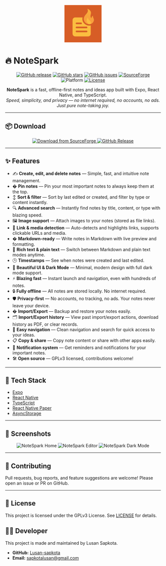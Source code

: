 
<div align="center">
  <img src="./assets/icon.png" alt="NoteSpark Logo" width="120" height="120" />
</div>

# 🔥 NoteSpark

<p align="center">
  <a href="https://github.com/Lusan-sapkota/NoteSpark/releases"><img src="https://img.shields.io/github/v/release/Lusan-sapkota/NoteSpark?style=flat-square" alt="GitHub release"></a>
  <a href="https://github.com/Lusan-sapkota/NoteSpark/stargazers"><img src="https://img.shields.io/github/stars/Lusan-sapkota/NoteSpark?style=flat-square" alt="GitHub stars"></a>
  <a href="https://github.com/Lusan-sapkota/NoteSpark/issues"><img src="https://img.shields.io/github/issues/Lusan-sapkota/NoteSpark?style=flat-square" alt="GitHub issues"></a>
  <a href="https://sourceforge.net/projects/notespark/files/latest/download"><img src="https://img.shields.io/sourceforge/dt/notespark?label=SourceForge%20Downloads&style=flat-square" alt="SourceForge"></a>
  <img src="https://img.shields.io/badge/platform-android-blue?style=flat-square" alt="Platform">
  <a href="./LICENSE"><img src="https://img.shields.io/github/license/Lusan-sapkota/NoteSpark?style=flat-square" alt="License"></a>
</p>

<p align="center">
  <b>NoteSpark</b> is a fast, offline-first notes and ideas app built with Expo, React Native, and TypeScript.<br>
  <i>Speed, simplicity, and privacy — no internet required, no accounts, no ads. Just pure note-taking joy.</i>
</p>

---

## 📦 Download

<p align="center">
  <a href="https://sourceforge.net/projects/notespark/files/latest/download">
    <img src="https://img.shields.io/sourceforge/dt/notespark?label=Download%20from%20SourceForge&style=for-the-badge" alt="Download from SourceForge">
  </a>
  <a href="https://github.com/Lusan-sapkota/NoteSpark/releases">
    <img src="https://img.shields.io/github/v/release/Lusan-sapkota/NoteSpark?style=for-the-badge" alt="GitHub Release">
  </a>
</p>

---

## ✨ Features

- ✍️ **Create, edit, and delete notes** — Simple, fast, and intuitive note management.
- � **Pin notes** — Pin your most important notes to always keep them at the top.
- ↕️ **Sort & filter** — Sort by last edited or created, and filter by type or content instantly.
- 🔍 **Advanced search** — Instantly find notes by title, content, or type with blazing speed.
- 🖼️ **Image support** — Attach images to your notes (stored as file links).
- 🔗 **Link & media detection** — Auto-detects and highlights links, supports clickable URLs and media.
- � **Markdown-ready** — Write notes in Markdown with live preview and formatting.
- 📝 **Rich text & plain text** — Switch between Markdown and plain text modes anytime.
- 🕒 **Timestamps** — See when notes were created and last edited.
- 🌙 **Beautiful UI & Dark Mode** — Minimal, modern design with full dark mode support.
- ⚡ **Blazing fast** — Instant launch and navigation, even with hundreds of notes.
- 🔒 **Fully offline** — All notes are stored locally. No internet required.
- 🛡️ **Privacy-first** — No accounts, no tracking, no ads. Your notes never leave your device.
- �️ **Import/Export** — Backup and restore your notes easily.
- 🗂️ **Import/Export history** — View past import/export actions, download history as PDF, or clear records.
- 🧭 **Easy navigation** — Clean navigation and search for quick access to your ideas.
- 📋 **Copy & share** — Copy note content or share with other apps easily.
- 🔔 **Notification system** — Get reminders and notifications for your important notes.
- 🛠️ **Open source** — GPLv3 licensed, contributions welcome!

---

## 🚀 Tech Stack

- [Expo](https://expo.dev/)
- [React Native](https://reactnative.dev/)
- [TypeScript](https://www.typescriptlang.org/)
- [React Native Paper](https://callstack.github.io/react-native-paper/)
- [AsyncStorage](https://react-native-async-storage.github.io/async-storage/)

---

## 📸 Screenshots

<div align="center">
  <img src="https://user-images.githubusercontent.com/your-github-username/notespark-screenshot1.png" width="250" alt="NoteSpark Home" />
  <img src="https://user-images.githubusercontent.com/your-github-username/notespark-screenshot2.png" width="250" alt="NoteSpark Editor" />
  <img src="https://user-images.githubusercontent.com/your-github-username/notespark-screenshot3.png" width="250" alt="NoteSpark Dark Mode" />
</div>

---

## 🤝 Contributing

Pull requests, bug reports, and feature suggestions are welcome! Please open an issue or PR on GitHub.

---

## 📄 License

This project is licensed under the GPLv3 License. See [LICENSE](./LICENSE) for details.

## 🧑‍💻 Developer

This project is made and maintained by Lusan Sapkota.

- **GitHub:** [Lusan-sapkota](https://github.com/Lusan-sapkota)
- **Email:** [sapkotalusan@gmail.com](mailto:sapkotalusan@gmail.com)